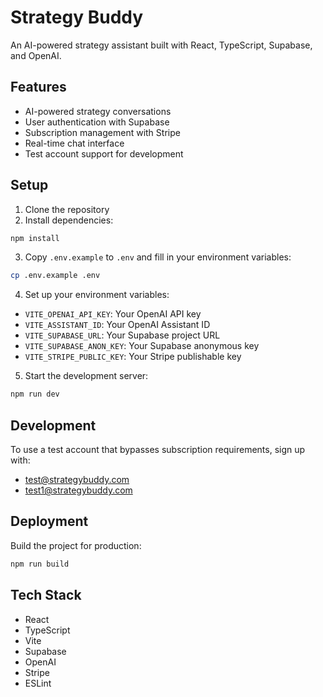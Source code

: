 # Strategy Buddy

An AI-powered strategy assistant built with React, TypeScript, Supabase, and OpenAI.

## Features

- AI-powered strategy conversations
- User authentication with Supabase
- Subscription management with Stripe
- Real-time chat interface
- Test account support for development

## Setup

1. Clone the repository
2. Install dependencies:
```bash
npm install
```

3. Copy `.env.example` to `.env` and fill in your environment variables:
```bash
cp .env.example .env
```

4. Set up your environment variables:
- `VITE_OPENAI_API_KEY`: Your OpenAI API key
- `VITE_ASSISTANT_ID`: Your OpenAI Assistant ID
- `VITE_SUPABASE_URL`: Your Supabase project URL
- `VITE_SUPABASE_ANON_KEY`: Your Supabase anonymous key
- `VITE_STRIPE_PUBLIC_KEY`: Your Stripe publishable key

5. Start the development server:
```bash
npm run dev
```

## Development

To use a test account that bypasses subscription requirements, sign up with:
- test@strategybuddy.com
- test1@strategybuddy.com

## Deployment

Build the project for production:
```bash
npm run build
```

## Tech Stack

- React
- TypeScript
- Vite
- Supabase
- OpenAI
- Stripe
- ESLint
